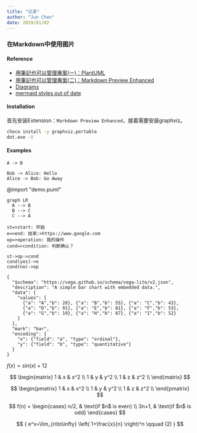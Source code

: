 ```yaml
---
title: "记录"
author: "Jun Chen"
date: 2019/01/02
---
```


### 在Markdown中使用图片

#### Reference

- [用筆記也可以管理專案(一)：PlantUML](https://jonny-huang.github.io/projects/01_plantuml/)
- [用筆記也可以管理專案(二)：Markdown Preview Enhanced](https://jonny-huang.github.io/projects/02_markdown_preview_enhanced/)
- [Diagrams](https://github.com/shd101wyy/markdown-preview-enhanced/blob/master/docs/diagrams.md)
- [mermaid styles out of date](https://github.com/shd101wyy/markdown-preview-enhanced/issues/983)

#### Installation

首先安装Extension：`Markdown Preview Enhanced`，接着需要安装graphviz。

```bash
choco install -y graphviz.portable
dot.exe -V
```

#### Examples

```plantuml
A -> B
```

```puml
Bob -> Alice: Hello
Alice -> Bob: Go Away
```

@import "demo.puml"

```mermaid
graph LR
  A --> B
  B --> C
  C --> A
```

```flow
st=>start: 开始
e=>end: 结束:>https://www.google.com
op=>operation: 我的操作
cond=>condition: 判断确认？
  
st->op->cond
cond(yes)->e
cond(no)->op
```

```vega-lite
{
  "$schema": "https://vega.github.io/schema/vega-lite/v2.json",
  "description": "A simple bar chart with embedded data.",
  "data": {
    "values": [
      {"a": "A","b": 28}, {"a": "B","b": 55}, {"a": "C","b": 43},
      {"a": "D","b": 91}, {"a": "E","b": 81}, {"a": "F","b": 53},
      {"a": "G","b": 19}, {"a": "H","b": 87}, {"a": "I","b": 52}
    ]
  },
  "mark": "bar",
  "encoding": {
    "x": {"field": "a", "type": "ordinal"},
    "y": {"field": "b", "type": "quantitative"}
  }
}
```

$f(x) = sin(x) + 12$

$$
    \begin{matrix}
    1 & x & x^2 \\
    1 & y & y^2 \\
    1 & z & z^2 \\
    \end{matrix}
$$

$$
    \begin{pmatrix}
    1 & x & x^2 \\
    1 & y & y^2 \\
    1 & z & z^2 \\
    \end{pmatrix}
$$

$$
f(n) =
\begin{cases}
n/2,  & \text{if $n$ is even} \\
3n+1, & \text{if $n$ is odd}
\end{cases}
$$

$$
{
e^x=\lim_{n\to\infty} \left( 1+\frac{x}{n} \right)^n
\qquad (2) 
}
$$
